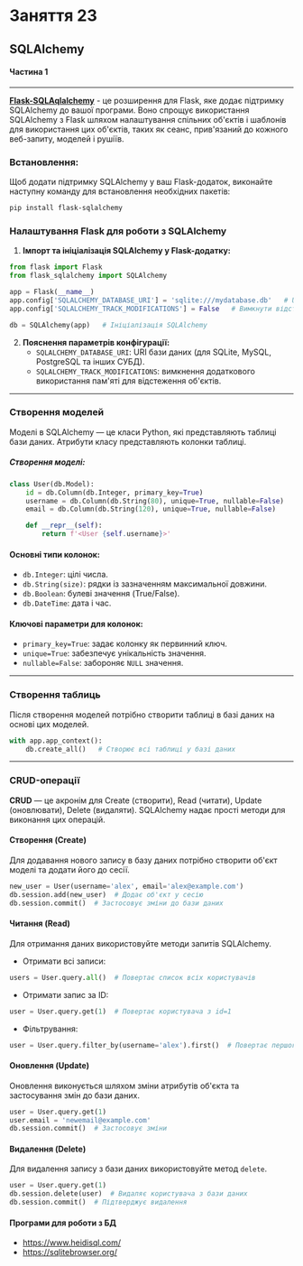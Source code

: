 # Заняття 23

## SQLAlchemy 

#### Частина 1  

---

**[Flask-SQLAqlalchemy](https://flask-sqlalchemy.readthedocs.io/en/3.1.x/)** - це 
розширення для Flask, яке додає підтримку SQLAlchemy до вашої програми. 
Воно спрощує використання SQLAlchemy з Flask шляхом налаштування спільних об'єктів 
і шаблонів для використання цих об'єктів, таких як сеанс, прив'язаний до кожного веб-запиту, моделей і рушіїв.


### Встановлення:

Щоб додати підтримку SQLAlchemy у ваш Flask-додаток, виконайте наступну команду для встановлення необхідних пакетів:

```bash
pip install flask-sqlalchemy
```

### Налаштування Flask для роботи з SQLAlchemy

1. **Імпорт та ініціалізація SQLAlchemy у Flask-додатку:**

```python
from flask import Flask
from flask_sqlalchemy import SQLAlchemy

app = Flask(__name__)
app.config['SQLALCHEMY_DATABASE_URI'] = 'sqlite:///mydatabase.db'   # URI бази даних
app.config['SQLALCHEMY_TRACK_MODIFICATIONS'] = False   # Вимкнути відстеження змін

db = SQLAlchemy(app)   # Ініціалізація SQLAlchemy
```

2. **Пояснення параметрів конфігурації:**
   - `SQLALCHEMY_DATABASE_URI`: URI бази даних (для SQLite, MySQL, PostgreSQL та інших СУБД).
   - `SQLALCHEMY_TRACK_MODIFICATIONS`: вимкнення додаткового використання пам'яті для відстеження об'єктів.

---

### Створення моделей

Моделі в SQLAlchemy — це класи Python, які представляють таблиці бази даних. Атрибути класу представляють колонки таблиці.

##### Створення моделі:

```python
class User(db.Model):
    id = db.Column(db.Integer, primary_key=True)
    username = db.Column(db.String(80), unique=True, nullable=False)
    email = db.Column(db.String(120), unique=True, nullable=False)

    def __repr__(self):
        return f'<User {self.username}>'
```

#### Основні типи колонок:
- `db.Integer`: цілі числа.
- `db.String(size)`: рядки із зазначенням максимальної довжини.
- `db.Boolean`: булеві значення (True/False).
- `db.DateTime`: дата і час.

#### Ключові параметри для колонок:
- `primary_key=True`: задає колонку як первинний ключ.
- `unique=True`: забезпечує унікальність значення.
- `nullable=False`: забороняє `NULL` значення.

---

### Створення таблиць

Після створення моделей потрібно створити таблиці в базі даних на основі цих моделей.

```python
with app.app_context():
    db.create_all()   # Створює всі таблиці у базі даних
```

---

### CRUD-операції

**CRUD** — це акронім для Create (створити), Read (читати), Update (оновлювати), Delete (видаляти). SQLAlchemy надає прості методи для виконання цих операцій.

#### Створення (Create)

Для додавання нового запису в базу даних потрібно створити об'єкт моделі та додати його до сесії.

```python
new_user = User(username='alex', email='alex@example.com')
db.session.add(new_user)  # Додає об'єкт у сесію
db.session.commit()  # Застосовує зміни до бази даних
```

#### Читання (Read)

Для отримання даних використовуйте методи запитів SQLAlchemy.

- Отримати всі записи:

```python
users = User.query.all()  # Повертає список всіх користувачів
```

- Отримати запис за ID:

```python
user = User.query.get(1)  # Повертає користувача з id=1
```

- Фільтрування:

```python
user = User.query.filter_by(username='alex').first()  # Повертає першого користувача з username='alex'
```

#### Оновлення (Update)

Оновлення виконується шляхом зміни атрибутів об'єкта та застосування змін до бази даних.

```python
user = User.query.get(1)
user.email = 'newemail@example.com'
db.session.commit()  # Застосовує зміни
```

#### Видалення (Delete)

Для видалення запису з бази даних використовуйте метод `delete`.

```python
user = User.query.get(1)
db.session.delete(user)  # Видаляє користувача з бази даних
db.session.commit()  # Підтверджує видалення
```

#### Програми для роботи з БД

 - https://www.heidisql.com/
 - https://sqlitebrowser.org/